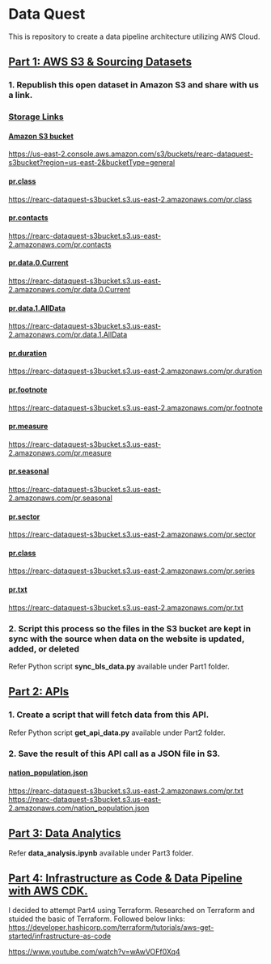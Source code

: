 # Data Quest
This is repository to create a data pipeline architecture utilizing AWS Cloud.

## <ins> Part 1: AWS S3 & Sourcing Datasets </ins>

### 1. Republish this open dataset in Amazon S3 and share with us a link.
###  <ins> Storage Links </ins>
#### <ins> Amazon S3 bucket </ins>
https://us-east-2.console.aws.amazon.com/s3/buckets/rearc-dataquest-s3bucket?region=us-east-2&bucketType=general
#### <ins> pr.class </ins>
https://rearc-dataquest-s3bucket.s3.us-east-2.amazonaws.com/pr.class
#### <ins> pr.contacts </ins> 
https://rearc-dataquest-s3bucket.s3.us-east-2.amazonaws.com/pr.contacts
#### <ins> pr.data.0.Current </ins> 
https://rearc-dataquest-s3bucket.s3.us-east-2.amazonaws.com/pr.data.0.Current
#### <ins> pr.data.1.AllData </ins> 
https://rearc-dataquest-s3bucket.s3.us-east-2.amazonaws.com/pr.data.1.AllData
#### <ins> pr.duration </ins> 
https://rearc-dataquest-s3bucket.s3.us-east-2.amazonaws.com/pr.duration
#### <ins> pr.footnote </ins> 
https://rearc-dataquest-s3bucket.s3.us-east-2.amazonaws.com/pr.footnote
#### <ins> pr.measure </ins> 
https://rearc-dataquest-s3bucket.s3.us-east-2.amazonaws.com/pr.measure
#### <ins> pr.seasonal </ins> 
https://rearc-dataquest-s3bucket.s3.us-east-2.amazonaws.com/pr.seasonal
#### <ins> pr.sector </ins> 
https://rearc-dataquest-s3bucket.s3.us-east-2.amazonaws.com/pr.sector
#### <ins> pr.class </ins>
https://rearc-dataquest-s3bucket.s3.us-east-2.amazonaws.com/pr.series
#### <ins> pr.txt </ins>
https://rearc-dataquest-s3bucket.s3.us-east-2.amazonaws.com/pr.txt


### 2. Script this process so the files in the S3 bucket are kept in sync with the source when data on the website is updated, added, or deleted
Refer Python script **sync_bls_data.py** available under Part1 folder.


## <ins> Part 2: APIs </ins>

### 1. Create a script that will fetch data from this API.
Refer Python script **get_api_data.py** available under Part2 folder.

### 2. Save the result of this API call as a JSON file in S3.
#### <ins> nation_population.json </ins>
https://rearc-dataquest-s3bucket.s3.us-east-2.amazonaws.com/pr.txt
https://rearc-dataquest-s3bucket.s3.us-east-2.amazonaws.com/nation_population.json


## <ins> Part 3: Data Analytics </ins>
Refer **data_analysis.ipynb** available under Part3 folder.


## <ins> Part 4: Infrastructure as Code & Data Pipeline with AWS CDK. </ins>
I decided to attempt Part4 using Terraform. Researched on Terraform and stuided the basic of Terraform. Followed below links:
https://developer.hashicorp.com/terraform/tutorials/aws-get-started/infrastructure-as-code

https://www.youtube.com/watch?v=wAwVOFf0Xq4 



